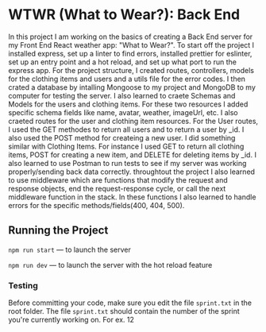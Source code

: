 # WTWR (What to Wear?): Back End

In this project I am working on the basics of creating a Back End server for my Front End React weather app: "What to Wear?". To start off the project I installed express, set up a linter to find errors, installed prettier for eslinter, set up an entry point and a hot reload, and set up what port to run the express app. For the project structure, I created routes, controllers, models for the clothing items and users and a utils file for the error codes. I then crated a database by intalling Mongoose to my project and MongoDB to my computer for testing the server. I also learned to craete Schemas and Models for the users and clothing items. For these two resources I added specific schema fields like name, avatar, weather, imageUrl, etc. I also craeted routes for the user and clothing item resources. For the User routes, I used the GET methodes to return all users and to return a user by _id. I also used the POST method for createing a new user. I did something similar with Clothing Items. For instance I used GET to return all clothing items, POST for creating a new item, and DELETE for deleting items by _id. I also learned to use Postman to run tests to see if my server was working properly/sending back data correctly. throughtout the project I also learned to use middleware which are functions that modify the request and response objects, end the request-response cycle, or call the next middleware function in the stack. In these functions I also learned to handle errors for the specific methods/fields(400, 404, 500). 
## Running the Project
`npm run start` — to launch the server 

`npm run dev` — to launch the server with the hot reload feature

### Testing
Before committing your code, make sure you edit the file `sprint.txt` in the root folder. The file `sprint.txt` should contain the number of the sprint you're currently working on. For ex. 12
